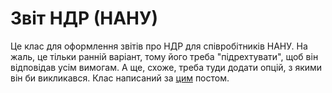 # Звіт НДР (НАНУ)

Це клас для оформлення звітів про НДР для співробітників НАНУ. На жаль, це тільки ранній варіант, тому його треба "підрехтувати", щоб він відповідав усім вимогам. А ще, схоже, треба туди додати опцій, з якими він би викликався. Клас написаний за [цим](http://dkhramov.dp.ua/Comp.NIRReportDSTU300895#_1) постом.